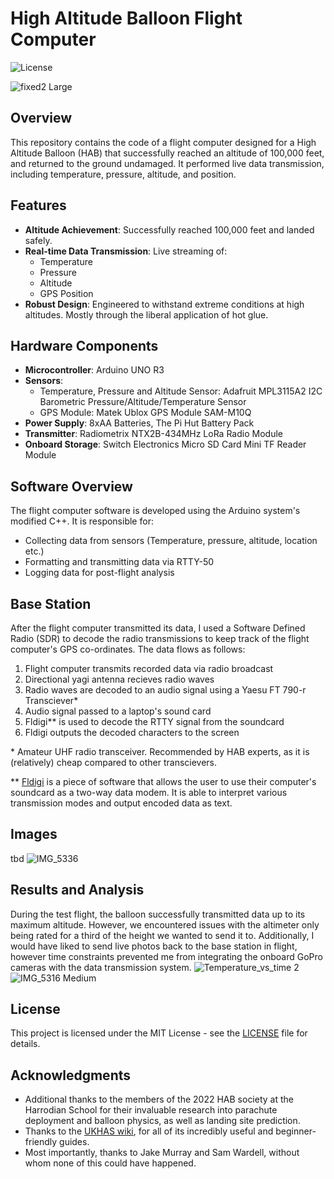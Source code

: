 # High Altitude Balloon Flight Computer
![License](https://img.shields.io/badge/license-MIT-brightgreen)

![fixed2 Large](https://github.com/user-attachments/assets/e9e3f033-dfe1-4c20-812b-50f2f2c58f4b)


## Overview

This repository contains the code of a flight computer designed for a High Altitude Balloon (HAB) that successfully reached an altitude of 100,000 feet, and returned to the ground undamaged. It performed live data transmission, including temperature, pressure, altitude, and position.

## Features

- **Altitude Achievement**: Successfully reached 100,000 feet and landed safely.
- **Real-time Data Transmission**: Live streaming of:
  - Temperature
  - Pressure
  - Altitude
  - GPS Position
- **Robust Design**: Engineered to withstand extreme conditions at high altitudes. Mostly through the liberal application of hot glue.

## Hardware Components

- **Microcontroller**: Arduino UNO R3
- **Sensors**:
  - Temperature, Pressure and Altitude Sensor: Adafruit MPL3115A2 I2C Barometric Pressure/Altitude/Temperature Sensor
  - GPS Module: Matek Ublox GPS Module SAM-M10Q
- **Power Supply**: 8xAA Batteries, The Pi Hut Battery Pack
- **Transmitter**: Radiometrix NTX2B-434MHz LoRa Radio Module
- **Onboard Storage**: Switch Electronics Micro SD Card Mini TF Reader Module  

## Software Overview

The flight computer software is developed using the Arduino system's modified C++. It is responsible for:

- Collecting data from sensors (Temperature, pressure, altitude, location etc.)
- Formatting and transmitting data via RTTY-50
- Logging data for post-flight analysis

## Base Station

After the flight computer transmitted its data, I used a Software Defined Radio (SDR) to decode the radio transmissions to keep track of the flight computer's GPS co-ordinates. The data flows as follows:

1. Flight computer transmits recorded data via radio broadcast
2. Directional yagi antenna recieves radio waves
3. Radio waves are decoded to an audio signal using a Yaesu FT 790-r Transciever*
4. Audio signal passed to a laptop's sound card
5. Fldigi** is used to decode the RTTY signal from the soundcard
6. Fldigi outputs the decoded characters to the screen

\*   Amateur UHF radio transceiver. Recommended by HAB experts, as it is (relatively) cheap compared to other transcievers.

**  [Fldigi](http://www.w1hkj.com/index.html) is a piece of software that allows the user to use their computer's soundcard as a two-way data modem. It is able to interpret various transmission      modes and output encoded data as text. 

## Images

tbd
![IMG_5336](https://github.com/user-attachments/assets/d7ea2f38-bf88-4604-abfc-0bb3990452b6)

## Results and Analysis

During the test flight, the balloon successfully transmitted data up to its maximum altitude. However, we encountered issues with the altimeter only being rated for a third of the height we wanted to send it to. Additionally, I would have liked to send live photos back to the base station in flight, however time constraints prevented me from integrating the onboard GoPro cameras with the data transmission system.
![Temperature_vs_time 2](https://github.com/user-attachments/assets/48b11b56-198f-4f09-a0da-d1204faeca54)
![IMG_5316 Medium](https://github.com/user-attachments/assets/feabf078-fc2d-43f2-81a8-ead93fe424a5)


## License

This project is licensed under the MIT License - see the [LICENSE](LICENSE) file for details.

## Acknowledgments

- Additional thanks to the members of the 2022 HAB society at the Harrodian School for their invaluable research into parachute deployment and balloon physics, as well as landing site prediction.
- Thanks to the [UKHAS wiki](https://ukhas.org.uk/doku.php?id=start), for all of its incredibly useful and beginner-friendly guides.
- Most importantly, thanks to Jake Murray and Sam Wardell, without whom none of this could have happened.


